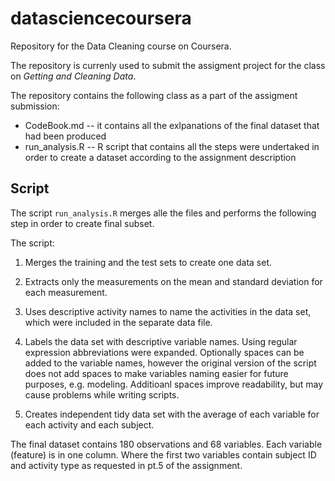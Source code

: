 datasciencecoursera
===================

Repository for the Data Cleaning course on Coursera.

The repository is currenly used to submit the assigment project for the class on _Getting and Cleaning Data_. 

The repository contains the following class as a part of the assigment submission:

* CodeBook.md -- it contains all the exlpanations of the final dataset that had been produced 
* run_analysis.R -- R script that contains all the steps were undertaked in order to create a dataset according to the assignment description


## Script

The script `run_analysis.R` merges alle the files and performs the following step in order to create final subset. 

The script:
1. Merges the training and the test sets to create one data set.

2. Extracts only the measurements on the mean and standard deviation for each measurement. 

3. Uses descriptive activity names to name the activities in the data set, which were included in the separate data file.

4. Labels the data set with descriptive variable names. Using regular expression abbreviations were expanded. Optionally spaces can be added to the variable names, however the original version of the script does not add spaces to make variables naming easier for future purposes, e.g. modeling. Additioanl spaces improve readability, but may cause problems while writing scripts. 

5. Creates independent tidy data set with the average of each variable for each activity and each subject.

The final dataset contains 180 observations and 68 variables. Each variable (feature) is in one column. Where the first two variables contain subject ID and activity type as requested in pt.5 of the assignment. 

